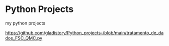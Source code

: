 # Python Projects
my python projects

https://github.com/gladistory/Python_projects-/blob/main/tratamento_de_dados_FSC_QMC.py

